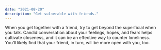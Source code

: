 ```yaml
---
date: "2021-08-20"
description: "Get vulnerable with friends."
---
```


When you get together with a friend, try to get beyond the superficial when you talk. Candid conversation about your feelings, hopes, and fears helps cultivate closeness, and it can be an effective way to counter loneliness. You’ll likely find that your friend, in turn, will be more open with you, too. 